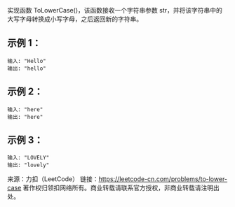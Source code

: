 实现函数 ToLowerCase()，该函数接收一个字符串参数 str，并将该字符串中的
大写字母转换成小写字母，之后返回新的字符串。

示例 1：
--
```
输入: "Hello"
输出: "hello"
```
示例 2：
--
```
输入: "here"
输出: "here"
```
示例 3：
--
```
输入: "LOVELY"
输出: "lovely"
```
来源：力扣（LeetCode）
链接：https://leetcode-cn.com/problems/to-lower-case
著作权归领扣网络所有。商业转载请联系官方授权，非商业转载请注明出处。